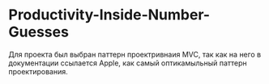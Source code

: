 # Productivity-Inside-Number-Guesses
Для проекта был выбран паттерн проектривнаия MVC, так как на него в документации ссылается Apple, как самый оптикамыльный паттерн проектирования. 
